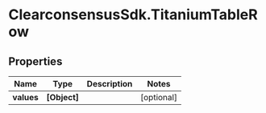 # ClearconsensusSdk.TitaniumTableRow

## Properties

Name | Type | Description | Notes
------------ | ------------- | ------------- | -------------
**values** | **[Object]** |  | [optional] 


